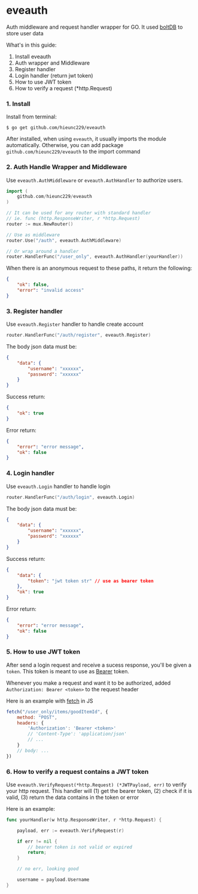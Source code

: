 # eveauth

Auth middleware and request handler wrapper for GO. It used [boltDB](https://github.com/boltdb/bolt) to store user data

What's in this guide:

1. Install eveauth
2. Auth wrapper and Middleware
3. Register handler
4. Login handler (return jwt token)
5. How to use JWT token
6. How to verify a request (*http.Request)


### 1. Install

Install from terminal:

```ssh
$ go get github.com/hieunc229/eveauth
```

After installed, when using `eveauth`, it usually imports the module automatically. Otherwise, you can add package `github.com/hieunc229/eveauth` to the import command

### 2. Auth Handle Wrapper and Middleware

Use `eveauth.AuthMiddleware` or `eveauth.AuthHandler` to authorize users.

```go
import (
    github.com/hieunc229/eveauth
)

// It can be used for any router with standard handler
// ie. func (http.ResponseWriter, r *http.Request)
router := mux.NewRouter()

// Use as middleware
router.Use("/auth", eveauth.AuthMiddleware)

// Or wrap around a handler
router.HandlerFunc("/user_only", eveauth.AuthHandler(yourHandler))
```

When there is an anonymous request to these paths, it return the following:

```json
{
    "ok": false,
    "error": "invalid access"
}
```

### 3. Register handler

Use `eveauth.Register` handler to handle create account

```go
router.HandlerFunc("/auth/register", eveauth.Register)
```

The body json data must be:
```json
{
    "data": {
        "username": "xxxxxx",
        "password": "xxxxxx"
    }
}
```

Success return:
```json
{
    "ok": true
}
```

Error return:
```json
{
    "error": "error message",
    "ok": false
}
```

### 4. Login handler

Use `eveauth.Login` handler to handle login

```go
router.HandlerFunc("/auth/login", eveauth.Login)
```

The body json data must be:
```json
{
    "data": {
        "username": "xxxxxx",
        "password": "xxxxxx"
    }
}
```

Success return:
```json
{
    "data": {
        "token": "jwt token str" // use as bearer token
    },
    "ok": true
}
```

Error return:
```json
{
    "error": "error message",
    "ok": false
}
```

### 5. How to use JWT token

After send a login request and receive a sucess response, you'll be given a `token`. This token is meant to use as [Bearer](https://swagger.io/docs/specification/authentication/bearer-authentication/) token.

Whenever you make a request and want it to be authorized, added `Authorization: Bearer <token>` to the request header

Here is an example with [fetch](https://developer.mozilla.org/en-US/docs/Web/API/Fetch_API/Using_Fetch) in JS
```js
fetch("/user_only/items/goodItemId", {
    method: "POST",
    headers: {
        'Authorization': 'Bearer <token>'
        // 'Content-Type': 'application/json'
        // ...
    }
    // body: ...
})
```

### 6. How to verify a request contains a JWT token

Use `eveauth.VerifyRequest(*http.Request) (*JWTPayload, err)` to verify your http request. This handler will (1) get the bearer token, (2) check if it is valid, (3) return the data contains in the token or error

Here is an example:
```go
func yourHandler(w http.ResponseWriter, r *http.Request) {

    payload, err := eveauth.VerifyRequest(r)

    if err != nil {
        // bearer token is not valid or expired
        return;
    }

    // no err, looking good

    username = payload.Username
}
```
